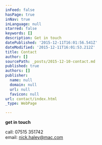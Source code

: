 ```yaml
---
inFeed: false
hasPage: true
inNav: true
inLanguage: null
starred: false
keywords: []
description: Get in touch
datePublished: '2015-12-11T16:01:56.541Z'
dateModified: '2015-12-11T16:01:53.212Z'
title: Contact
author: []
sourcePath: _posts/2015-12-10-contact.md
published: true
authors: []
publisher:
  name: null
  domain: null
  url: null
  favicon: null
url: contact/index.html
_type: WebPage

---
```

**get in touch**

call: 07515 351742  
email: [nick.haley@mac.com][0]

[0]: mailto:nick.haley@mac.com